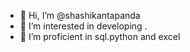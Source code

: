 - 👋 Hi, I’m @shashikantapanda
- 👀 I’m interested in developing .
- 🌱 I’m proficient in sql.python and excel


<!---
shashikantapanda/shashikantapanda is a ✨ special ✨ repository because its `README.md` (this file) appears on your GitHub profile.
You can click the Preview link to take a look at your changes.
--->
